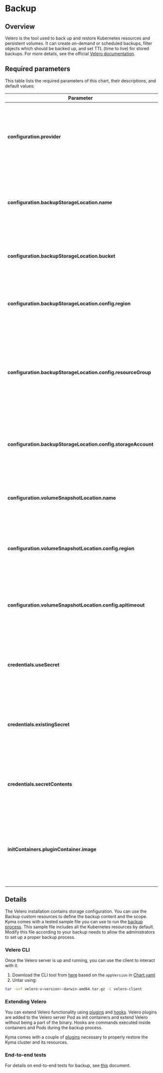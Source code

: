 # Backup

## Overview

Velero is the tool used to back up and restore Kubernetes resources and persistent volumes. It can create on-demand or scheduled backups, filter objects which should be backed up, and set TTL (time to live) for stored backups. For more details, see the official [Velero documentation](https://velero.io/docs/v1.2.0/).

## Required parameters

This table lists the required parameters of this chart, their descriptions, and default values:

Parameter | Description | Default | Required
--- | --- | --- | ---
**configuration.provider** | Specifies the name of the cloud provider where you are deploying Velero to, such as `aws`, `azure`, `gcp`.| None | yes
**configuration.backupStorageLocation.name** | Specifies the name of the cloud provider used to store backups, such as `aws`, `gcp`, or `azure`. | None | yes
**configuration.backupStorageLocation.bucket** | Specifies the storage bucket where backups are uploaded. | None | yes
**configuration.backupStorageLocation.config.region** | Provides the region in which the bucket is created. It only applies to AWS. | None | yes, if using AWS
**configuration.backupStorageLocation.config.resourceGroup** | Specifies the name of the resource group which contains the storage account for the backup storage location. It only applies to Azure. | None | yes, if using Azure
**configuration.backupStorageLocation.config.storageAccount** | Provides the name of the storage account for the backup storage location. It only applies to Azure.| None | yes, if using Azure
**configuration.volumeSnapshotLocation.name** | Specifies the name of the cloud provider the cluster is using for persistent volumes. | None | yes, if using PV snapshots
**configuration.volumeSnapshotLocation.config.region** | Provides the region in which the bucket is created. It only applies to AWS.| None | yes, if using AWS
**configuration.volumeSnapshotLocation.config.apitimeout** | Defines the amount of time after which an API request returns a timeout status. It only applies to Azure. | None | yes, if using Azure
**credentials.useSecret** | Specifies if a secret is required for IAM credentials. Set this to `false` when using `kube2iam`. | `true` | yes
**credentials.existingSecret** | If specified and `useSecret` is `true`, uses an existing secret with this name instead of creating one. | None | yes, if `useSecret` is `true` and `secretContents` is empty
**credentials.secretContents** | If specified and `useSecret` is `true`, provides the content for the credentials secret. | None | yes, if `useSecret` is `true` and `existingSecret` is empty
**initContainers.pluginContainer.image** | Provides the image for the respective cloud provider plugin. | `velero/velero-plugin-for-gcp:v1.0.0` | yes, set `velero/velero-plugin-for-microsoft-azure:v1.0.0` for Azure and `velero/velero-plugin-for-aws:v1.0.0` for AWS. See [supported providers](https://velero.io/docs/v1.2.0/supported-providers/) for more details

## Details

The Velero installation contains storage configuration. You can use the Backup custom resources to define the backup content and the scope. Kyma comes with a tested sample file you can use to run the [backup process](https://github.com/kyma-project/kyma/blob/master/docs/backup/01-01-backup.md). This sample file includes all the Kubernetes resources by default. Modify this file according to your backup needs to allow the administrators to set up a proper backup process.

### Velero CLI

Once the Velero server is up and running, you can use the client to interact with it.

1. Download the CLI tool from [here](https://github.com/heptio/velero/releases) based on the `appVersion` in [Chart.yaml](Chart.yaml)
2. Untar using:

```bash
tar -xvf velero-v<version>-darwin-amd64.tar.gz -C velero-client
```

### Extending Velero

You can extend Velero functionality using [plugins](https://velero.io/docs/v1.2.0/overview-plugins/) and [hooks](https://velero.io/docs/v1.2.0/hooks/). Velero plugins are added to the Velero server Pod as init containers and extend Velero without being a part of the binary. Hooks are commands executed inside containers and Pods during the backup process.

Kyma comes with a couple of [plugins](../../components/backup-plugins/) necessary to properly restore the Kyma cluster and its resources.

### End-to-end tests

For details on end-to-end tests for backup, see [this](../../tests/end-to-end/backup/README.md) document.
